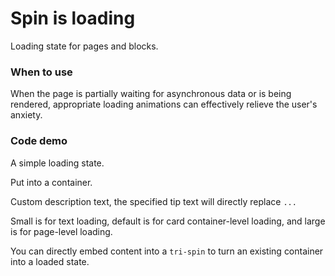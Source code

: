 
# Spin is loading
Loading state for pages and blocks.
### When to use
When the page is partially waiting for asynchronous data or is being rendered, appropriate loading animations can effectively relieve the user's anxiety.
### Code demo

A simple loading state.
<!-- example(spin:spin-basic-example) -->
Put into a container.
<!-- deprecated-example(spin:spin:spin-inside) -->
Custom description text, the specified tip text will directly replace `...`
<!-- deprecated-example(spin:spin:spin-tip) -->
Small is for text loading, default is for card container-level loading, and large is for page-level loading.
<!-- deprecated-example(spin:spin:spin-size) -->
You can directly embed content into a `tri-spin` to turn an existing container into a loaded state.
<!-- deprecated-example(spin:spin:spin-nested) -->